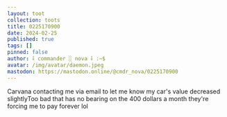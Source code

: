 ```yaml
---
layout: toot
collection: toots
title: 0225170900
date: 2024-02-25
published: true
tags: []
pinned: false
author: ⸸ commander ░ nova ⸸ :~$
avatar: /img/avatar/daemon.jpeg
mastodon: https://mastodon.online/@cmdr_nova/0225170900
---
```


Carvana contacting me via email to let me know my car's value decreased slightlyToo bad that has no bearing on the 400 dollars a month they're forcing me to pay forever lol
